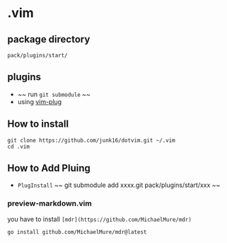 # .vim

## package directory
`pack/plugins/start/`

## plugins
- ~~ run `git submodule` ~~
- using [vim-plug](https://github.com/junegunn/vim-plug)

## How to install
```
git clone https://github.com/junk16/dotvim.git ~/.vim
cd .vim
```

## How to Add Pluing
- `PlugInstall`
~~ git submodule add  xxxx.git pack/plugins/start/xxx ~~


### preview-markdown.vim
you have to install `[mdr](https://github.com/MichaelMure/mdr)`

```
go install github.com/MichaelMure/mdr@latest
```

